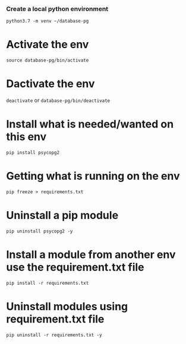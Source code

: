 ### Create a local python environment
`python3.7 -m venv ~/database-pg`

# Activate the env
`source database-pg/bin/activate`

# Dactivate the env
`deactivate`
or
`database-pg/bin/deactivate` 

# Install what is needed/wanted on this env
`pip install psycopg2`

# Getting what is running on the env 
`pip freeze > requirements.txt`

# Uninstall a pip module
`pip uninstall psycopg2 -y`

# Install a module from another env use the requirement.txt file
`pip install -r requirements.txt`

# Uninstall modules using requirement.txt file
`pip uninstall -r requirements.txt -y`


